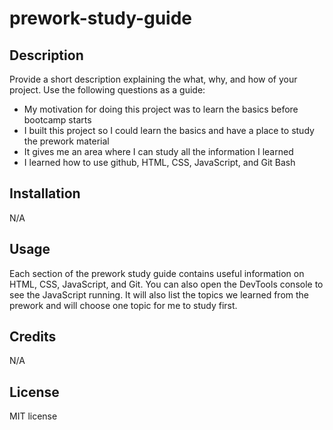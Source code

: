 # prework-study-guide
## Description

Provide a short description explaining the what, why, and how of your project. Use the following questions as a guide:

- My motivation for doing this project was to learn the basics before bootcamp starts
- I built this project so I could learn the basics and have a place to study the prework material
- It gives me an area where I can study all the information I learned
- I learned how to use github, HTML, CSS, JavaScript, and Git Bash

## Installation

N/A

## Usage

Each section of the prework study guide contains useful information on HTML, CSS, JavaScript, and Git. You can also open the DevTools console to see the JavaScript running. It will also list the topics we learned from the prework and will choose one topic for me to study first.

## Credits

N/A

## License

MIT license

